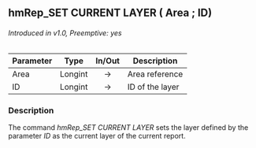 ## hmRep_SET CURRENT LAYER ( Area ; ID)
###### Introduced in v1.0, Preemptive: yes

|Parameter|Type|In/Out|Description
|---|---|:---:|---
|Area|Longint|→|Area reference
|ID|Longint|→|ID of the layer

### Description
The command *hmRep_SET CURRENT LAYER* sets the layer defined by the parameter *ID* as the current layer of the current report.
